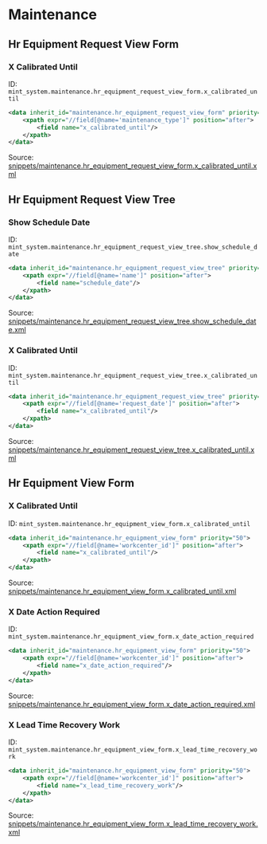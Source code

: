 # Maintenance
## Hr Equipment Request View Form  
### X Calibrated Until  
ID: `mint_system.maintenance.hr_equipment_request_view_form.x_calibrated_until`  
```xml
<data inherit_id="maintenance.hr_equipment_request_view_form" priority="50">
    <xpath expr="//field[@name='maintenance_type']" position="after">
        <field name="x_calibrated_until"/>
    </xpath>
</data>

```
Source: [snippets/maintenance.hr_equipment_request_view_form.x_calibrated_until.xml](https://github.com/Mint-System/Odoo-Build/tree/16.0/snippets/maintenance.hr_equipment_request_view_form.x_calibrated_until.xml)

## Hr Equipment Request View Tree  
### Show Schedule Date  
ID: `mint_system.maintenance.hr_equipment_request_view_tree.show_schedule_date`  
```xml
<data inherit_id="maintenance.hr_equipment_request_view_tree" priority="50">
    <xpath expr="//field[@name='name']" position="after">
        <field name="schedule_date"/>
    </xpath>
</data>

```
Source: [snippets/maintenance.hr_equipment_request_view_tree.show_schedule_date.xml](https://github.com/Mint-System/Odoo-Build/tree/16.0/snippets/maintenance.hr_equipment_request_view_tree.show_schedule_date.xml)

### X Calibrated Until  
ID: `mint_system.maintenance.hr_equipment_request_view_tree.x_calibrated_until`  
```xml
<data inherit_id="maintenance.hr_equipment_request_view_tree" priority="50">
    <xpath expr="//field[@name='request_date']" position="after">
        <field name="x_calibrated_until"/>
    </xpath>
</data>

```
Source: [snippets/maintenance.hr_equipment_request_view_tree.x_calibrated_until.xml](https://github.com/Mint-System/Odoo-Build/tree/16.0/snippets/maintenance.hr_equipment_request_view_tree.x_calibrated_until.xml)

## Hr Equipment View Form  
### X Calibrated Until  
ID: `mint_system.maintenance.hr_equipment_view_form.x_calibrated_until`  
```xml
<data inherit_id="maintenance.hr_equipment_view_form" priority="50">
    <xpath expr="//field[@name='workcenter_id']" position="after">
        <field name="x_calibrated_until"/>
    </xpath>
</data>

```
Source: [snippets/maintenance.hr_equipment_view_form.x_calibrated_until.xml](https://github.com/Mint-System/Odoo-Build/tree/16.0/snippets/maintenance.hr_equipment_view_form.x_calibrated_until.xml)

### X Date Action Required  
ID: `mint_system.maintenance.hr_equipment_view_form.x_date_action_required`  
```xml
<data inherit_id="maintenance.hr_equipment_view_form" priority="50">
    <xpath expr="//field[@name='workcenter_id']" position="after">
        <field name="x_date_action_required"/>
    </xpath>
</data>

```
Source: [snippets/maintenance.hr_equipment_view_form.x_date_action_required.xml](https://github.com/Mint-System/Odoo-Build/tree/16.0/snippets/maintenance.hr_equipment_view_form.x_date_action_required.xml)

### X Lead Time Recovery Work  
ID: `mint_system.maintenance.hr_equipment_view_form.x_lead_time_recovery_work`  
```xml
<data inherit_id="maintenance.hr_equipment_view_form" priority="50">
    <xpath expr="//field[@name='workcenter_id']" position="after">
        <field name="x_lead_time_recovery_work"/>
    </xpath>
</data>

```
Source: [snippets/maintenance.hr_equipment_view_form.x_lead_time_recovery_work.xml](https://github.com/Mint-System/Odoo-Build/tree/16.0/snippets/maintenance.hr_equipment_view_form.x_lead_time_recovery_work.xml)

